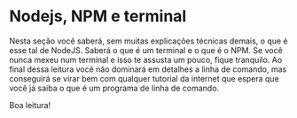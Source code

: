 # Nodejs, NPM e terminal

Nesta seção você saberá, sem muitas explicações técnicas demais, o que é esse tal de NodeJS. Saberá o que é um terminal e o que é o NPM. Se você nunca mexeu num terminal e isso te assusta um pouco, fique tranquilo. Ao final dessa leitura você não dominará em detalhes a linha de comando, mas conseguirá se virar bem com qualquer tutorial da internet que espera que você já saiba o que é um programa de linha de comando.

Boa leitura!

